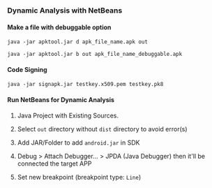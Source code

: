### Dynamic Analysis with NetBeans

#### Make a file with debuggable option

``java -jar apktool.jar d apk_file_name.apk out``

``java -jar apktool.jar b out apk_file_name_debuggable.apk``

#### Code Signing

``java -jar signapk.jar testkey.x509.pem testkey.pk8``

#### Run NetBeans for Dynamic Analysis

1. Java Project with Existing Sources.

2. Select ``out`` directory without ``dist`` directory to avoid error(s)

3. Add JAR/Folder to add ``android.jar`` in SDK

4. Debug > Attach Debugger... > JPDA (Java Debugger) then it'll be connected the target APP

5. Set new breakpoint (breakpoint type: ``Line``)
